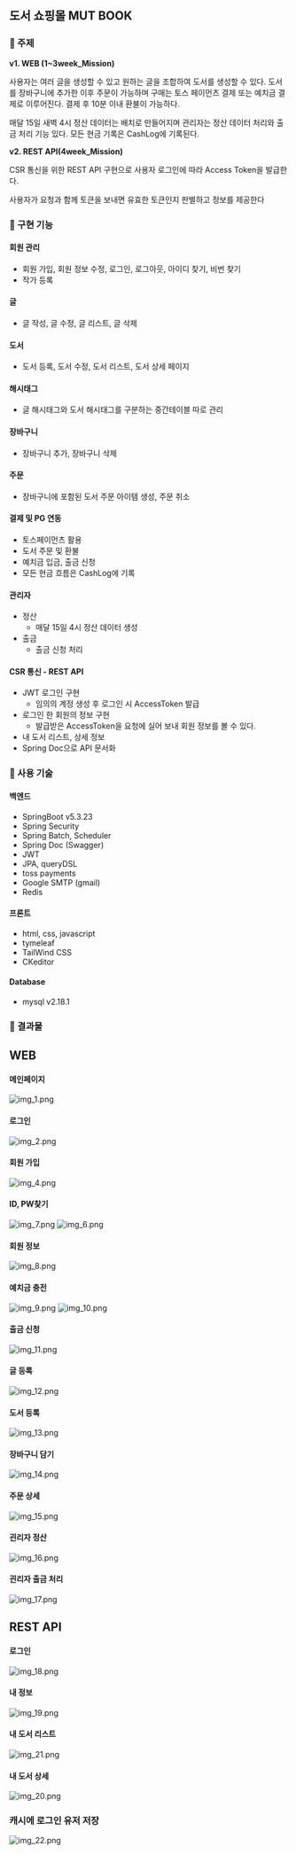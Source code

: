 ## 도서 쇼핑몰 MUT BOOK

### 📣 주제
**v1. WEB (1~3week_Mission)**

사용자는 여러 글을 생성할 수 있고 원하는 글을 조합하여 도서를 생성할 수 있다. 도서를 장바구니에 추가한 이후 주문이 가능하며  구매는 토스 페이먼츠 결제 또는 예치금 결제로 이루어진다. 결제 후 10분 이내 환불이 가능하다.

매달 15일 새벽 4시 정산 데이터는 배치로 만들어지며 관리자는 정산 데이터 처리와 출금 처리 기능 있다. 모든 현금 기록은 CashLog에 기록된다.

**v2. REST API(4week_Mission)**

CSR 통신을 위한 REST API 구현으로 사용자 로그인에 따라 Access Token을 발급한다.

사용자가 요청과 함께 토큰을 보내면 유효한 토큰인지 판별하고 정보를 제공한다
### 📣 구현 기능

#### 회원 관리<br/>
- 회원 가입, 회원 정보 수정, 로그인, 로그아웃, 아이디 찾기, 비번 찾기
- 작가 등록

#### 글
- 글 작성, 글 수정, 글 리스트, 글 삭제

#### 도서
- 도서 등록, 도서 수정, 도서 리스트, 도서 상세 페이지

#### 해시태그
- 글 해시태그와 도서 해시태그를 구분하는 중간테이블 따로 관리

#### 장바구니
- 장바구니 추가, 장바구니 삭제 

#### 주문
- 장바구니에 포함된 도서 주문 아이템 생성, 주문 취소

#### 결제 및 PG 연동
- 토스페이먼츠 활용
- 도서 주문 및 환불
- 예치금 입금, 출금 신청
- 모든 현금 흐름은 CashLog에 기록

#### 관리자
- 정산
  - 매달 15일 4시 정산 데이터 생성
- 출금
  - 출금 신청 처리

#### CSR 통신 - REST API
- JWT 로그인 구현
  - 임의의 계정 생성 후 로그인 시 AccessToken 발급
- 로그인 한 회원의 정보 구현
  - 발급받은 AccessToken을 요청에 실어 보내 회원 정보를 볼 수 있다.
- 내 도서 리스트, 상세 정보
- Spring Doc으로 API 문서화

### 📣 사용 기술
#### 백엔드
- SpringBoot v5.3.23
- Spring Security
- Spring Batch, Scheduler
- Spring Doc (Swagger)
- JWT
- JPA, queryDSL
- toss payments
- Google SMTP (gmail)
- Redis

#### 프론트
- html, css, javascript
- tymeleaf
- TailWind CSS
- CKeditor


#### Database
- mysql v2.18.1


### 📣 결과물

## WEB
#### **메인페이지**

![img_1.png](ReadmeImg/img_1.png)

#### **로그인**

![img_2.png](ReadmeImg/img_2.png)


#### **회원 가입**
![img_4.png](ReadmeImg/img_4.png)

#### **ID, PW찾기**
![img_7.png](ReadmeImg/img_7.png)
![img_6.png](ReadmeImg/img_6.png)

#### **회원 정보**

![img_8.png](ReadmeImg/img_8.png)

#### **예치금 충전**

![img_9.png](ReadmeImg/img_9.png)
![img_10.png](ReadmeImg/img_10.png)

#### **출금 신청**

![img_11.png](ReadmeImg/img_11.png)


#### **글 등록**
![img_12.png](ReadmeImg/img_12.png)


#### **도서 등록**
![img_13.png](ReadmeImg/img_13.png)


#### **장바구니 담기**
![img_14.png](ReadmeImg/img_14.png)


#### **주문 상세**
![img_15.png](ReadmeImg/img_15.png)


#### **괸리자 정산**
![img_16.png](ReadmeImg/img_16.png)


#### **괸리자 출금 처리**
![img_17.png](ReadmeImg/img_17.png)


## REST API
#### **로그인**
![img_18.png](ReadmeImg/img_18.png)

#### **내 정보**
![img_19.png](ReadmeImg/img_19.png)

#### **내 도서 리스트**

![img_21.png](ReadmeImg/img_21.png)

#### **내 도서 상세**
![img_20.png](ReadmeImg/img_20.png)

### **캐시에 로그인 유저 저장**
![img_22.png](ReadmeImg/img_22.png)




[//]: # (---)

[//]: # ()
[//]: # (### 코드리뷰 체크리스트)

[//]: # ()
[//]: # (- [ ]  구현한 로직 상에서 오류가 날 수 있는 부분은 없는지)

[//]: # (- [ ]  변수, 클래스, 메소드 등에 명확한 이름을 선택했는지)

[//]: # (- [ ]  주석이 없어도 네이밍이 명확한데 필요 없는 주석이 있는지)

[//]: # (- [ ]  코드가 필요 이상으로 복잡하지 않은지)

[//]: # (- [ ]  유닛 테스트가 적절한지)

[//]: # (- [ ]  리뷰어는 **모든 줄을 리뷰**하고, 전체적인 **문맥**을 살피고, **코드 품질을 개선**시키고, 작성자가 **잘한 점**은 꼭 칭찬한다.)

[//]: # (- [ ]  스타일 가이드를 잘 지켰는지)

[//]: # ()
[//]: # (### 코드 리뷰 방식)

[//]: # ()
[//]: # (1. 브랜치를 따로 만들어 master 브랜치에 PR을 날린다.)

[//]: # (    - 예시: [Github Flow 방법]&#40;https://www.notion.so/Github-Flow-7b5aac93b5be4c648449cec6367a34be&#41;)

[//]: # (    - 이슈나 브랜치 규칙명은 개인적으로 정함)

[//]: # (2. 코드 리뷰 방법)

[//]: # (    - 예시: [코드 리뷰 예시]&#40;https://www.notion.so/4b16088e25924cd7a9304ee7ada82dd6&#41;)

[//]: # (    - 각 팀원별 레포지터리 PR 안에서 코드리뷰 진행)

[//]: # ()
[//]: # (### 코드 컨벤션)

[//]: # ()
[//]: # (1. **중괄호 규칙**)

[//]: # (   - 줄의 마지막에서 시작 중괄호`{`를 쓰고 열고 새줄을 삽입한다. 블럭을 마친후에는 새줄 삽입 후 중괄호를 닫는다.)

[//]: # (   - 조건, 반복문이 한 줄로 끝더라도 중괄호를 활용한다.)

[//]: # (   - 예시)

[//]: # ()
[//]: # (       ```java)

[//]: # (       **public class SearchConditionParser {)

[//]: # (           public boolean isValidExpression&#40;String exp&#41; {)

[//]: # (       )
[//]: # (               if &#40;exp == null&#41; {)

[//]: # (                   return false;)

[//]: # (               })

[//]: # (       )
[//]: # (               for &#40;char ch : exp.toCharArray&#40;&#41;&#41; {)

[//]: # (                   ....)

[//]: # (               })

[//]: # (       )
[//]: # (               return true;)

[//]: # (           })

[//]: # (       }**)

[//]: # (       ```)

[//]: # ()
[//]: # (2. **변수명은 한글소리 그대로 적지 말기**)

[//]: # (   - 나쁜 예시)

[//]: # ()
[//]: # (     `moohyungJasan`&#40;무형자산&#41;)

[//]: # ()
[//]: # (   - 좋은 예시)

[//]: # ()
[//]: # (     `intangibleAssets`&#40;무형자산&#41;)

[//]: # ()
[//]: # (3. **규칙명 &#40;네이밍&#41;**)

[//]: # (   - 클래스는 명사)

[//]: # (   - 메서드는 동사, 전치사로 시작)

[//]: # ()
[//]: # (### 우리 팀의 1인당 코드 리뷰 최소 시간은?)

[//]: # ()
[//]: # (---)

[//]: # ()
[//]: # (팀원당 **`최소 15분`**, 많게는 30분을 투자해 코드리뷰 진행)


